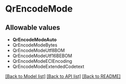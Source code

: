 # QrEncodeMode



## Allowable values
* **QrEncodeModeAuto**
* QrEncodeModeBytes
* QrEncodeModeUtf8BOM
* QrEncodeModeUtf16BEBOM
* QrEncodeModeECIEncoding
* QrEncodeModeExtendedCodetext

[[Back to Model list]](../README.md#documentation-for-models) [[Back to API list]](../README.md#documentation-for-api-endpoints) [[Back to README]](../README.md)
